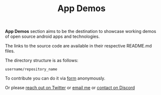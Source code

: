<h1 align="center">App Demos</h1></br>

**App Demos** section aims to be the destination to showcase working demos of open source android apps and technologies.

The links to the source code are available in their respective README.md files.

The directory structure is as follows:

```
username/repository_name
```

To contribute you can do it via [form](https://forms.gle/W5hhvX8yvTFvoztc7) anonymously.

Or please [reach out on Twitter](https://twitter.com/androiddevnotes) or [email me](mailto:awesomedevnotes@gmail.com) or [contact on Discord](discord.gg/7BgVnSb3SF) 